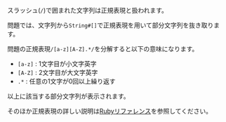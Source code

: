 スラッシュ(`/`)で囲まれた文字列は正規表現と扱われます。

問題では、文字列から`String#[]`で正規表現を用いて部分文字列を抜き取ります。

問題の正規表現`/[a-z][A-Z].*/`を分解すると以下の意味になります。

- `[a-z]` : 1文字目が小文字英字
- `[A-Z]` : 2文字目が大文字英字
- `.*` : 任意の1文字が0回以上繰り返す

以上に該当する部分文字列が表示されます。

そのほか正規表現の詳しい説明は[Rubyリファレンス](https://docs.ruby-lang.org/ja/latest/doc/spec=2fregexp.html)を参照してください。
